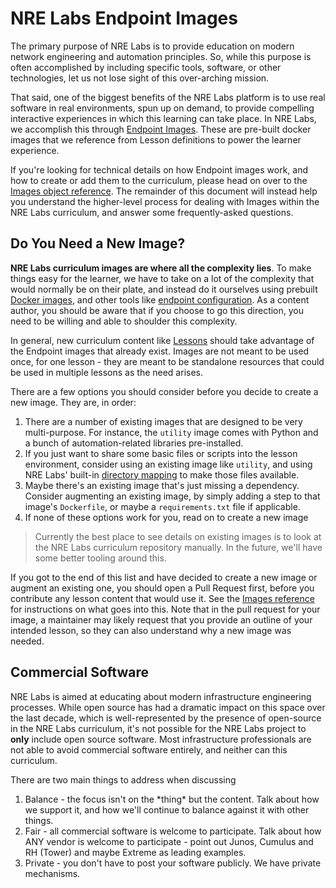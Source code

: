 # NRE Labs Endpoint Images

The primary purpose of NRE Labs is to provide education on modern network engineering and automation principles. So, while this purpose is often accomplished by including specific tools, software, or other technologies, let us not lose sight of this over-arching mission.

That said, one of the biggest benefits of the NRE Labs platform is to use real software in real environments, spun up on demand, to provide compelling interactive experiences in which this learning can take place. In NRE Labs, we accomplish this through [Endpoint Images](../antidote/object-reference/images.md). These are pre-built docker images that we reference from Lesson definitions to power the learner experience.

If you're looking for technical details on how Endpoint images work, and how to create or add them to the curriculum, please head on over to the [Images object reference](../antidote/object-reference/images.md). The remainder of this document will instead help you understand the higher-level process for dealing with Images within the NRE Labs curriculum, and answer some frequently-asked questions.

## Do You Need a New Image?

**NRE Labs curriculum images are where all the complexity lies**. To make things easy for the learner, we have to take on a lot of the complexity that would normally be on their plate, and instead do it ourselves using prebuilt [Docker images](../antidote/object-reference/images.md), and other tools like [endpoint configuration](../antidote/object-reference/lessons/endpoint-configuration.md). As a content author, you should be aware that if you choose to go this direction, you need to be willing and able to shoulder this complexity.

In general, new curriculum content like [Lessons](../antidote/object-reference/lessons/) should take advantage of the Endpoint images that already exist. Images are not meant to be used once, for one lesson - they are meant to be standalone resources that could be used in multiple lessons as the need arises.

There are a few options you should consider before you decide to create a new image. They are, in order:

1. There are a number of existing images that are designed to be very multi-purpose. For instance, the `utility` image comes with Python and a bunch of automation-related libraries pre-installed.
2. If you just want to share some basic files or scripts into the lesson environment, consider using an existing image like `utility`, and using NRE Labs' built-in [directory mapping](../antidote/antidote-architecture/lesson-directory-mapping.md) to make those files available.
3. Maybe there's an existing image that's just missing a dependency. Consider augmenting an existing image, by simply adding a step to that image's `Dockerfile`, or maybe a `requirements.txt` file if applicable.
4. If none of these options work for you, read on to create a new image

> Currently the best place to see details on existing images is to look at the NRE Labs curriculum repository manually. In the future, we'll have some better tooling around this.

If you got to the end of this list and have decided to create a new image or augment an existing one, you should open a Pull Request first, before you contribute any lesson content that would use it. See the [Images reference](../antidote/object-reference/images.md) for instructions on what goes into this. Note that in the pull request for your image, a maintainer may likely request that you provide an outline of your intended lesson, so they can also understand why a new image was needed.

## Commercial Software

NRE Labs is aimed at educating about modern infrastructure engineering processes. While open source has had a dramatic impact on this space over the last decade, which is well-represented by the presence of open-source in the NRE Labs curriculum, it's not possible for the NRE Labs project to **only** include open source software. Most infrastructure professionals are not able to avoid commercial software entirely, and neither can this curriculum.

There are two main things to address when discussing

1. Balance - the focus isn't on the \*thing\* but the content. Talk about how we support it, and how we'll continue to balance against it with other things. 
2. Fair - all commercial software is welcome to participate.  Talk about how ANY vendor is welcome to participate - point out Junos, Cumulus and RH \(Tower\) and maybe Extreme as leading examples.
3. Private - you don't have to post your software publicly. We have private mechanisms.







